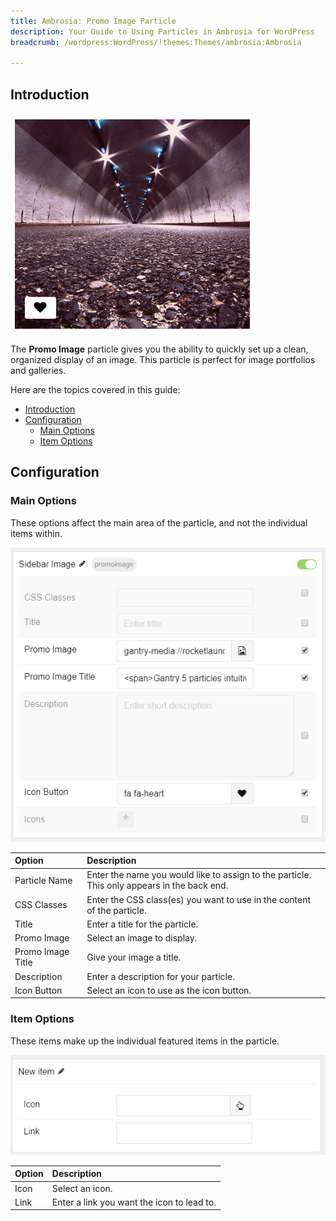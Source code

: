 ```yaml
---
title: Ambrosia: Promo Image Particle
description: Your Guide to Using Particles in Ambrosia for WordPress
breadcrumb: /wordpress:WordPress/!themes:Themes/ambrosia:Ambrosia

---
```


## Introduction

![](assets/particle_promoimage1.png)

The **Promo Image** particle gives you the ability to quickly set up a clean, organized display of an image. This particle is perfect for image portfolios and galleries. 

Here are the topics covered in this guide:

- [Introduction](#introduction)
- [Configuration](#configuration)
  - [Main Options](#main-options)
  - [Item Options](#item-options)

## Configuration

### Main Options 

These options affect the main area of the particle, and not the individual items within.

![](assets/particle_promoimage2.png)

| Option            | Description                                                                                 |
| :-----            | :-----                                                                                      |
| Particle Name     | Enter the name you would like to assign to the particle. This only appears in the back end. |
| CSS Classes       | Enter the CSS class(es) you want to use in the content of the particle.                     |
| Title             | Enter a title for the particle.                                                             |
| Promo Image       | Select an image to display.                                                                 |
| Promo Image Title | Give your image a title.                                                                    |
| Description       | Enter a description for your particle.                                                      |
| Icon Button       | Select an icon to use as the icon button.                                                   |


### Item Options

These items make up the individual featured items in the particle.

![](assets/particle_promoimage3.png)

| Option | Description                                                       |
| :----- | :-----                                                            |
| Icon   | Select an icon.                                                   |
| Link   | Enter a link you want the icon to lead to.                        |



